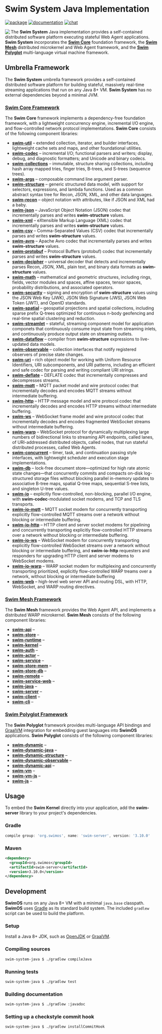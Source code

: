 # Swim System Java Implementation

[![package](https://img.shields.io/github/tag/SwimOS/swim.svg?label=maven)](https://mvnrepository.com/artifact/org.swimos)
[![documentation](https://img.shields.io/badge/doc-JavaDoc-blue.svg)](https://docs.swimos.org/java/latest)
[![chat](https://img.shields.io/badge/chat-Gitter-green.svg)](https://gitter.im/swimos/community)

<a href="https://www.swimos.org"><img src="https://docs.swimos.org/readme/marlin-blue.svg" align="left"></a>

The **Swim System** Java implementation provides a self-contained distributed
software platform executing stateful Web Agent applications.  **Swim System**
incorporates the [**Swim Core**](swim-core-java) foundation framework, the
[**Swim Mesh**](swim-mesh-java) distributed microkernel and Web Agent framework,
and the [**Swim Polyglot**](swim-polyglot-java) multi-language virtual machine
framework.

## Umbrella Framework

The **Swim System** umbrella framework provides a self-contained distributed
software platform for building stateful, massively real-time streaming
applications that run on any Java 8+ VM.  **Swim System** has no external
dependencies beyond a minimal JVM.

### [**Swim Core** Framework](swim-core-java)

The **Swim Core** framework implements a dependency-free foundation
framework, with a lightweight concurrency engine, incremental I/O engine,
and flow-controlled network protocol implementations.  **Swim Core** consists
of the following component libraries:

- [**swim-util**](swim-core-java/swim.util) –
  extended collection, iterator, and builder interfaces, lightweight cache
  sets and maps, and other foundational utilities.
- [**swim-codec**](swim-core-java/swim.codec) –
  incremental I/O; functional parsers and writers; display, debug, and
  diagnostic formatters; and Unicode and binary codecs.
- [**swim-collections**](swim-core-java/swim.collections) –
  immutable, structure sharing collections, including hash array mapped tries,
  finger tries, B-trees, and S-trees (sequence trees).
- [**swim-args**](swim-core-java/swim.args) –
  composable command line argument parser.
- [**swim-structure**](swim-core-java/swim.structure) –
  generic structured data model, with support for selectors, expressions,
  and lambda functions.  Used as a common abstract syntax tree for Recon,
  JSON, XML, and other data languages.
- [**swim-recon**](swim-core-java/swim.recon) –
  object notation with attributes, like if JSON and XML had a baby.
- [**swim-json**](swim-core-java/swim.json) –
  JavaScript Object Notation (JSON) codec that incrementally parses and writes
  **swim-structure** values.
- [**swim-xml**](swim-core-java/swim.xml) –
  eXtensible Markup Language (XML) codec that incrementally parses and writes
  **swim-structure** values.
- [**swim-csv**](swim-core-java/swim.csv) –
  Comma-Separated Values (CSV) codec that incrementally parses and writes
  **swim-structure** values.
- [**swim-avro**](swim-core-java/swim.avro) –
  Apache Avro codec that incrementally parses and writes **swim-structure** values.
- [**swim-protobuf**](swim-core-java/swim.protobuf) –
  Protocol Buffers (protobuf) codec that incrementally parses and writes
  **swim-structure** values.
- [**swim-decipher**](swim-core-java/swim.decipher) –
  universal decoder that detects and incrementally parses Recon, JSON, XML,
  plain text, and binary data formats as **swim-structure** values.
- [**swim-math**](swim-core-java/swim.math) –
  mathematical and geometric structures, including rings, fields, vector
  modules and spaces, affine spaces, tensor spaces, probability distributions,
  and associated operators.
- [**swim-security**](swim-core-java/swim.security) –
  signing and encryption of **swim-structure** values using the JSON Web Key
  (JWK), JSON Web Signature (JWS), JSON Web Token (JWT), and OpenID standards.
- [**swim-spatial**](swim-core-java/swim.spatial) –
  geospatial projections and spatial collections, including sparse prefix
  Q-trees optimized for continuous n-body geofencing and real-time spatial
  clustering and reduction.
- [**swim-streamlet**](swim-core-java/swim.streamlet) –
  stateful, streaming component model for application componets that
  continuously consume input state from streaming inlets, and continuously
  produce output state on streaming outlets.
- [**swim-dataflow**](swim-core-java/swim.dataflow) –
  compiler from **swim-structure** expressions to live-updated data models.
- [**swim-observable**](swim-core-java/swim.observable) –
  collection interfaces that notify registered observers of precise state changes.
- [**swim-uri**](swim-core-java/swim.uri) –
  rich object model for working with Uniform Resource Identifiers,
  URI subcomponents, and URI patterns, including an efficient and
  safe codec for parsing and writing compliant URI strings.
- [**swim-deflate**](swim-core-java/swim.deflate) –
  DEFLATE codec that incrementally compresses and decompresses streams.
- [**swim-mqtt**](swim-core-java/swim.mqtt) –
  MQTT packet model and wire protocol codec that incrementally decodes
  and encodes MQTT streams without intermediate buffering.
- [**swim-http**](swim-core-java/swim.http) –
  HTTP message model and wire protocol codec that incrementally decodes
  and encodes HTTP streams without intermediate buffering.
- [**swim-ws**](swim-core-java/swim.ws) –
  WebSocket frame model and wire protocol codec that incrementally decodes
  and encodes fragmented WebSocket streams without intermediate buffering.
- [**swim-warp**](swim-core-java/swim.warp) –
  WebSocket protocol for dynamically multiplexing large numbers of
  bidirectional links to streaming API endpoints, called lanes, of
  URI-addressed distributed objects, called nodes, that run stateful
  distributed processes, called Web Agents.
- [**swim-concurrent**](swim-core-java/swim.concurrent) –
  timer, task, and continuation passing style interfaces, with lightweight
  scheduler and execution stage implementations.
- [**swim-db**](swim-core-java/swim.db) –
  lock-free document store—optimized for high rate atomic state changes—that
  concurrently commits and compacts on-disk log-structured storage files
  without blocking parallel in-memory updates to associative B-tree maps,
  spatial Q-tree maps, sequential S-tree lists, and singleton U-tree values.
- [**swim-io**](swim-core-java/swim.io) –
  explicitly flow-controlled, non-blocking, parallel I/O engine, with
  **swim-codec**-modulated socket modems, and TCP and TLS transports.
- [**swim-io-mqtt**](swim-core-java/swim.io.mqtt) –
  MQTT socket modem for concurrently transporting explicitly flow-controlled
  MQTT streams over a network without blocking or intermediate buffering.
- [**swim-io-http**](swim-core-java/swim.io.http) –
  HTTP client and server socket modems for pipelining and concurrently
  transporting explicitly flow-controlled HTTP streams over a network
  without blocking or intermediate buffering.
- [**swim-io-ws**](swim-core-java/swim.io.ws) –
  WebSocket modem for concurrently transporting explicitly flow-controlled
  WebSocket streams over a network without blocking or intermediate buffering,
  and **swim-io-http** requesters and responders for upgrading HTTP client
  and server modems to WebSocket modems.
- [**swim-io-warp**](swim-core-java/swim.io.warp) –
  WARP socket modem for multiplexing and concurrently transporting prioritized,
  explicitly flow-controlled WARP treams over a network, without blocking or
  intermediate buffering
- [**swim-web**](swim-core-java/swim.web) –
  high-level web server API and routing DSL, with HTTP, WebSocket, and WARP
  routing directives.

### [**Swim Mesh** Framework](swim-mesh-java)

The **Swim Mesh** framework provides the Web Agent API, and implements
a distributed WARP microkernel.  **Swim Mesh** consists of the following
component libraries:

- [**swim-api**](swim-mesh-java/swim.api) –
- [**swim-store**](swim-mesh-java/swim.store) –
- [**swim-runtime**](swim-mesh-java/swim.runtime) –
- [**swim-kernel**](swim-mesh-java/swim.kernel) –
- [**swim-auth**](swim-mesh-java/swim.auth) –
- [**swim-actor**](swim-mesh-java/swim.actor) –
- [**swim-service**](swim-mesh-java/swim.service) –
- [**swim-store-mem**](swim-mesh-java/swim.store.mem) –
- [**swim-store-db**](swim-mesh-java/swim.store.db) –
- [**swim-remote**](swim-mesh-java/swim.remote) –
- [**swim-service-web**](swim-mesh-java/swim.service.web) –
- [**swim-java**](swim-mesh-java/swim.java) –
- [**swim-server**](swim-mesh-java/swim.server) –
- [**swim-client**](swim-mesh-java/swim.client) –
- [**swim-cli**](swim-mesh-java/swim.cli) –

### [**Swim Polyglot** Framework](swim-polyglot-java)

The **Swim Polyglot** framework provides multi-language API bindings and
[GraalVM](https://www.graalvm.org/) integration for embedding guest languages
into **SwimOS** applications.  **Swim Polyglot** consists of the following
component libraries:

- [**swim-dynamic**](swim-polyglot-java/swim.dynamic) –
- [**swim-dynamic-java**](swim-polyglot-java/swim.dynamic.java) –
- [**swim-dynamic-structure**](swim-polyglot-java/swim.dynamic.structure) –
- [**swim-dynamic-observable**](swim-polyglot-java/swim.dynamic.observable) –
- [**swim-dynamic-api**](swim-polyglot-java/swim.dynamic.api) –
- [**swim-vm**](swim-polyglot-java/swim.vm) –
- [**swim-vm-js**](swim-polyglot-java/swim.vm.js) –
- [**swim-js**](swim-polyglot-java/swim.js) –

## Usage

To embed the **Swim Kernel** directly into your application, add the
**swim-server** library to your project's dependencies.

### Gradle

```groovy
compile group: 'org.swimos', name: 'swim-server', version: '3.10.0'
```

### Maven

```xml
<dependency>
  <groupId>org.swimos</groupId>
  <artifactId>swim-server</artifactId>
  <version>3.10.0</version>
</dependency>
```

## Development

**SwimOS** runs on any Java 8+ VM with a minimal `java.base` classpath.
**SwimOS** uses [Gradle](https://gradle.org/) as its standard build system.
The included `gradlew` script can be used to build the platform.

### Setup

Install a Java 8+ JDK, such as [OpenJDK](https://openjdk.java.net/) or
[GraalVM](https://www.graalvm.org/downloads/).

### Compiling sources

```sh
swim-system-java $ ./gradlew compileJava
```

### Running tests

```sh
swim-system-java $ ./gradlew test
```

### Building documentation

```sh
swim-system-java $ ./gradlew :javadoc
```

### Setting up a checkstyle commit hook

```sh
swim-system-java $ ./gradlew installCommitHook
```
